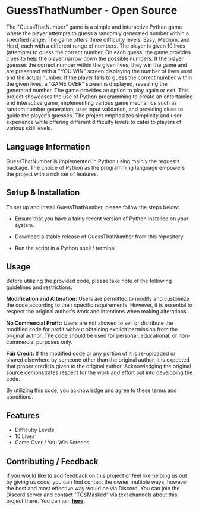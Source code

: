 # GuessThatNumber - Open Source
The "GuessThatNumber" game is a simple and interactive Python game where the player attempts to guess a randomly generated number within a specified range. The game offers three difficulty levels: Easy, Medium, and Hard, each with a different range of numbers. The player is given 10 lives (attempts) to guess the correct number. On each guess, the game provides clues to help the player narrow down the possible numbers. If the player guesses the correct number within the given lives, they win the game and are presented with a "YOU WIN" screen displaying the number of lives used and the actual number. If the player fails to guess the correct number within the given lives, a "GAME OVER" screen is displayed, revealing the generated number. The game provides an option to play again or exit. This project showcases the use of Python programming to create an entertaining and interactive game, implementing various game mechanics such as random number generation, user input validation, and providing clues to guide the player's guesses. The project emphasizes simplicity and user experience while offering different difficulty levels to cater to players of various skill levels.
## Language Information
GuessThatNumber is implemented in Python using mainly the requests package. The choice of Python as the programming language empowers the project with a rich set of features.
## Setup & Installation
To set up and install GuessThatNumber, please follow the steps below:
- Ensure that you have a fairly recent version of Python installed on your system.

- Download a stable release of GuessThatNumber from this repository.

- Run the script in a Python shell / terminal.
## Usage
Before utilizing the provided code, please take note of the following guidelines and restrictions:

**Modification and Alteration:** Users are permitted to modify and customize the code according to their specific requirements. However, it is essential to respect the original author's work and intentions when making alterations.

**No Commercial Profit:** Users are not allowed to sell or distribute the modified code for profit without obtaining explicit permission from the original author. The code should be used for personal, educational, or non-commercial purposes only.

**Fair Credit:** If the modified code or any portion of it is re-uploaded or shared elsewhere by someone other than the original author, it is expected that proper credit is given to the original author. Acknowledging the original source demonstrates respect for the work and effort put into developing the code.


By utilizing this code, you acknowledge and agree to these terms and conditions.
## Features
- Difficulty Levels
- 10 Lives
- Game Over / You Win Screens

## Contributing / Feedback
If you would like to add feedback on this project or feel like helping us out by giving us code, you can find contact the owner multiple ways, however the best and most effective way would be via Discord. You can join the Discord server and contact "TCSMasked" via text channels about this project there. You can join **[here](https://maskednet.org/discord)**.
